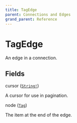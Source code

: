 ```yaml
---
title: TagEdge
parent: Connections and Edges
grand_parent: Reference
---
```


# TagEdge

An edge in a connection.

## Fields

<div class="field-entry ">
  <span id="cursor" class="field-name anchored">cursor (<code><a href="/docs/reference/scalar/string">String!</a></code>)</span>

  <div class="description-wrapper">
   <p>A cursor for use in pagination.</p>

  </div>
</div>

<div class="field-entry ">
  <span id="node" class="field-name anchored">node (<code><a href="/docs/reference/object/tag">Tag</a></code>)</span>

  <div class="description-wrapper">
   <p>The item at the end of the edge.</p>

  </div>
</div>

